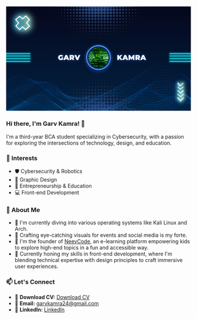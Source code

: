 <!-- Your Banner -->
![Your Name's Banner](banner.png)

<!-- Your Introduction -->
### Hi there, I'm Garv Kamra! 👋

I'm a third-year BCA student specializing in Cybersecurity, with a passion for exploring the intersections of technology, design, and education.

<!-- Your Interests -->
### 🌟 Interests

- 🛡️ Cybersecurity & Robotics
- 🎨 Graphic Design
- 🚀 Entrepreneurship & Education
- 💻 Front-end Development

<!-- About Me -->
### 📝 About Me

- 🔭 I'm currently diving into various operating systems like Kali Linux and Arch.
- 🎨 Crafting eye-catching visuals for events and social media is my forte.
- 🚀 I'm the founder of [NeevCode](www.neevcode.com), an e-learning platform empowering kids to explore high-end topics in a fun and accessible way.
- 💼 Currently honing my skills in front-end development, where I'm blending technical expertise with design principles to craft immersive user experiences.

<!-- Let's Connect -->
### 📫 Let's Connect

- 💼 **Download CV:** [Download CV](https://drive.google.com/file/d/15jhoyJ9FdOz2Gc9b_ehmg6TTT51rEhmL/view?usp=sharing)
- 📧 **Email:** garvkamra24@gmail.com
- 📱 **LinkedIn:** [LinkedIn](https://www.linkedin.com/in/garvkamra/)

<!-- Your Stats -->
<!-- ### 📊 GitHub Stats

![Your Name's GitHub stats](https://github-readme-stats.vercel.app/api?username=securegarv&show_icons=true&theme=radical) -->
